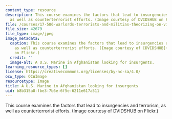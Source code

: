 ```yaml
---
content_type: resource
description: This course examines the factors that lead to insurgencies and terrorism,
  as well as counterterrorist efforts. (Image courtesy of DVIDSHUB on Flickr.)
file: /courses/17-586-warlords-terrorists-and-militias-theorizing-on-violent-non-state-actors-spring-2009/b8b315a8fbe37b6e6f5e6211e617a511_17-586s09.jpg
file_size: 42679
file_type: image/jpeg
image_metadata:
  caption: This course examines the factors that lead to insurgencies and terrorism,
    as well as counterterrorist efforts. (Image courtesy of [DVIDSHUB](http://www.flickr.com/photos/dvids/2760326619/)
    on Flickr.)
  credit: ''
  image-alt: A U.S. Marine in Afghanistan looking for insurgents.
learning_resource_types: []
license: https://creativecommons.org/licenses/by-nc-sa/4.0/
ocw_type: OCWImage
resourcetype: Image
title: A U.S. Marine in Afghanistan looking for insurgents
uid: b8b315a8-fbe3-7b6e-6f5e-6211e617a511
---
```

This course examines the factors that lead to insurgencies and terrorism, as well as counterterrorist efforts. (Image courtesy of DVIDSHUB on Flickr.)